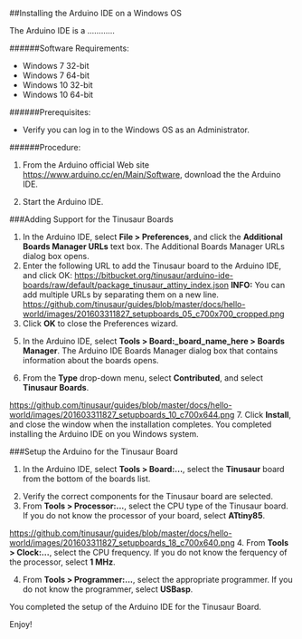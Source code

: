 ##Installing the Arduino IDE on a Windows OS 

The Arduino IDE is a ............

######Software Requirements: 
* Windows 7 32-bit
* Windows 7 64-bit
* Windows 10 32-bit
* Windows 10 64-bit

######Prerequisites:
* Verify you can log in to the Windows OS as an Administrator. 

######Procedure:

1. From the Arduino official Web site https://www.arduino.cc/en/Main/Software, download the the Arduino IDE<!-- for your host operating system-->.

2. Start the Arduino IDE.
<!-- screenshot of Arduino IDE-->


###Adding Support for the Tinusaur Boards

1. In the Arduino IDE, select **File > Preferences**, and click the **Additional Boards Manager URLs** text box.
The Additional Boards Manager URLs dialog box opens.
3. Enter the following URL to add the Tinusaur board to the Arduino IDE, and click OK:
https://bitbucket.org/tinusaur/arduino-ide-boards/raw/default/package_tinusaur_attiny_index.json
**INFO:** You can add multiple URLs by separating them on a new line.
https://github.com/tinusaur/guides/blob/master/docs/hello-world/images/201603311827_setupboards_05_c700x700_cropped.png
4. Click **OK** to close the Preferences wizard.
<!-- pic Arduino IDE adding board URL -->
5. In the Arduino IDE, select **Tools > Board:_board_name_here > Boards Manager**.
The Arduino IDE Boards Manager dialog box that contains information about the boards opens.
<!-- pic Arduino IDE Boards Manager -->
6. From the **Type** drop-down menu, select **Contributed**, and select **Tinusaur Boards**.
<!--Arduino IDE Contributed Boards-->
https://github.com/tinusaur/guides/blob/master/docs/hello-world/images/201603311827_setupboards_10_c700x644.png
7. Click **Install**, and close the window when the installation completes. 
You completed installing the Arduino IDE on you Windows system.

###Setup the Arduino for the Tinusaur Board

1. In the Arduino IDE, select **Tools > Board:...**, select the **Tinusaur** board from the bottom of the boards list.
<!--Arduino IDE Tinusaur Board-->
2. Verify the correct components for the Tinusaur board are selected.
3. From **Tools > Processor:...**, select the CPU type of the Tinusaur board.
If you do not know the processor of your board, select **ATtiny85**.
<!--Arduino IDE Tinusaur Board CPU-->
https://github.com/tinusaur/guides/blob/master/docs/hello-world/images/201603311827_setupboards_18_c700x640.png
4. From **Tools > Clock:...**, select the CPU frequency.
If you do not know the ferquency of the processor, select **1 MHz**.
<!--Arduino IDE Tinusaur Board Frequency-->
4. From **Tools > Programmer:...**, select the appropriate programmer.
If you do not know the programmer, select **USBasp**.
<!--Arduino IDE Tinusaur Board USBasp-->
You completed the setup of the Arduino IDE for the Tinusaur Board.

Enjoy!

